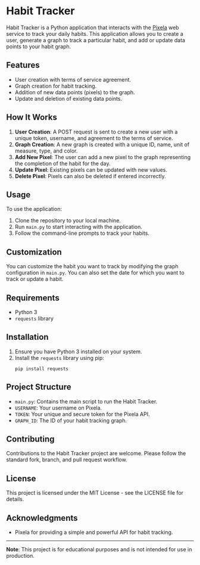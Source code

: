 # Habit Tracker

Habit Tracker is a Python application that interacts with the [Pixela](https://pixe.la/) web service to track your daily habits. This application allows you to create a user, generate a graph to track a particular habit, and add or update data points to your habit graph.

## Features

- User creation with terms of service agreement.
- Graph creation for habit tracking.
- Addition of new data points (pixels) to the graph.
- Update and deletion of existing data points.

## How It Works

1. **User Creation**: A POST request is sent to create a new user with a unique token, username, and agreement to the terms of service.
2. **Graph Creation**: A new graph is created with a unique ID, name, unit of measure, type, and color.
3. **Add New Pixel**: The user can add a new pixel to the graph representing the completion of the habit for the day.
4. **Update Pixel**: Existing pixels can be updated with new values.
5. **Delete Pixel**: Pixels can also be deleted if entered incorrectly.

## Usage

To use the application:

1. Clone the repository to your local machine.
2. Run `main.py` to start interacting with the application.
3. Follow the command-line prompts to track your habits.

## Customization

You can customize the habit you want to track by modifying the graph configuration in `main.py`. You can also set the date for which you want to track or update a habit.

## Requirements

- Python 3
- `requests` library

## Installation

1. Ensure you have Python 3 installed on your system.
2. Install the `requests` library using pip:
   ```
   pip install requests
   ```

## Project Structure

- `main.py`: Contains the main script to run the Habit Tracker.
- `USERNAME`: Your username on Pixela.
- `TOKEN`: Your unique and secure token for the Pixela API.
- `GRAPH_ID`: The ID of your habit tracking graph.

## Contributing

Contributions to the Habit Tracker project are welcome. Please follow the standard fork, branch, and pull request workflow.

## License

This project is licensed under the MIT License - see the LICENSE file for details.

## Acknowledgments

- Pixela for providing a simple and powerful API for habit tracking.

---

**Note**: This project is for educational purposes and is not intended for use in production.
